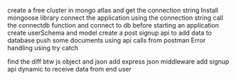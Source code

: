 create a free cluster in mongo atlas and get the connection string
Install mongoose library
connect the application using the connection string
call the connectdb function and connect to db before starting an application
create userSchema and model
create a post signup api to add data to database
push some documents using api calls from postman
Error handling using try catch

find the diff btw js object and json
add express json middleware
add signup api dynamic to receive data from end user